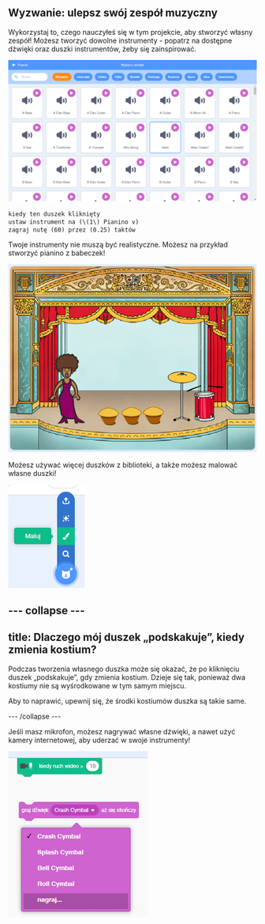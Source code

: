 ## Wyzwanie: ulepsz swój zespół muzyczny

Wykorzystaj to, czego nauczyłeś się w tym projekcie, aby stworzyć własny zespół! Możesz tworzyć dowolne instrumenty - popatrz na dostępne dźwięki oraz duszki instrumentów, żeby się zainspirować.

![zrzut ekranu](images/band-ideas-sounds.png)

```blocks3
kiedy ten duszek kliknięty
ustaw instrument na (\(1\) Pianino v)
zagraj nutę (60) przez (0.25) taktów
```

Twoje instrumenty nie muszą być realistyczne. Możesz na przykład stworzyć pianino z babeczek!

![zrzut ekranu](images/band-piano.png)

Możesz używać więcej duszków z biblioteki, a także możesz malować własne duszki!

![zrzut ekranu](images/band-draw.png)

--- collapse ---
---
title: Dlaczego mój duszek „podskakuje”, kiedy zmienia kostium?
---

Podczas tworzenia własnego duszka może się okazać, że po kliknięciu duszek „podskakuje”, gdy zmienia kostium. Dzieje się tak, ponieważ dwa kostiumy nie są wyśrodkowane w tym samym miejscu.

Aby to naprawić, upewnij się, że środki kostiumów duszka są takie same.

--- /collapse ---

Jeśli masz mikrofon, możesz nagrywać własne dźwięki, a nawet użyć kamery internetowej, aby uderzać w swoje instrumenty!

![zrzut ekranu](images/band-io.png)